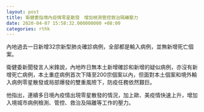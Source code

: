 ```yaml
---
layout: post
title: 衛健委指境內疫情零星散發　增加檢測管控救治隔離壓力
date: 2020-04-07 15:58:32.000000000 +08:00
categories: rthk
---
```


內地過去一日新增32宗新型肺炎確診病例，全部都是輸入病例，並無新增死亡個案。

衛健委新聞發言人米鋒說，內地昨日無本土新增確診和新增的疑似病例，亦沒有新增死亡病例，本土重症病例首次下降至200宗個案以內，但面對本土個案和境外輸入病例零星散發或局部爆發的雙重風險下，防疫任務依然艱巨。

他指出，連續多日境內疫情出現零星散發的情況，加上歐、美疫情快速上升，增加入境城市病例檢測、管控、救治及隔離等工作的壓力。
